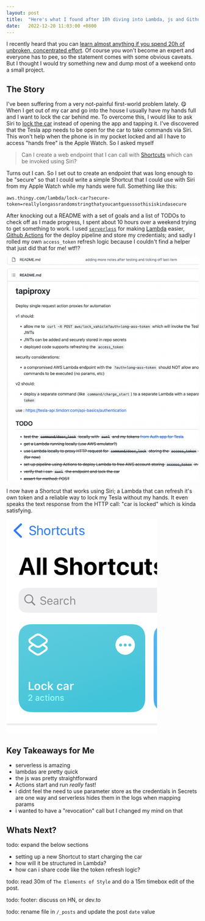 ```yaml
---
layout: post
title:  "Here's what I found after 10h diving into Lambda, js and Github Actions"
date:   2022-12-20 11:03:00 +0800
---
```


I recently heard that you can [learn almost anything if you spend 20h of unbroken, concentrated effort](https://youtu.be/JPCJEtMXOu0?t=1347). Of course you won't become an expert and everyone has to pee, so the statement comes with some obvious caveats. But I thought I would try something new and dump most of a weekend onto a small project. 

## The Story

I've been suffering from a very not-painful first-world problem lately. 😋 When I get out of my car and go into the house I usually have my hands full and I want to lock the car behind me. To overcome this, I would like to ask Siri to [lock the car](https://youtu.be/awui-L4J_p8) instead of opening the app and tapping it. I've discovered that the Tesla app needs to be open for the car to take commands via Siri. This won't help when the phone is in my pocket locked and all I have to access "hands free" is the Apple Watch. So I asked myself 

> Can I create a web endpoint that I can call with [Shortcuts](https://support.apple.com/en-gb/guide/shortcuts/welcome/ios) which can be invoked using Siri?

Turns out I can. So I set out to create an endpoint that was long enough to be "secure" so that I could write a simple Shortcut that I could use with Siri from my Apple Watch while my hands were full. Something like this:

```
aws.thingy.com/lambda/lock-car?secure-token=reallylongassrandomstringthatyoucantguesssothisiskindasecure
```

After knocking out a README with a set of goals and a list of TODOs to check off as I made progress, I spent about 10 hours over a weekend trying to get something to work. I used [`serverless`](https://www.npmjs.com/package/serverless) for making [Lambda](https://aws.amazon.com/lambda/) easier, [Github Actions](https://github.com/features/actions) for the deploy pipeline and store my credentials; and sadly I rolled my own `access_token` refresh logic because I couldn't find a helper that just did that for me! wtf!? 

![using a README as a backlog. do it!](/assets/some%20of%20the%20lock-car%20readme.png)

I now have a Shortcut that works using Siri; a Lambda that can refresh it's own token and a reliable way to lock my Tesla without my hands. It even speaks the text response from the HTTP call: "car is locked" which is kinda satisfying.

![the final product](/assets/lock%20car%20shortcut.jpg)

## Key Takeaways for Me

* serverless is amazing
* lambdas are pretty quick
* the js was pretty straightforward 
* Actions start and run _really_ fast!
* i didnt feel the need to use parameter store as the credentials in Secrets are one way and serverless hides them in the logs when mapping params
* i wanted to have a "revocation" call but I changed my mind on that

## Whats Next?

todo: expand the below sections

* setting up a new Shortcut to start charging the car
* how will it be structured in Lambda?
* how can i share code like the token refresh logic?

todo: read 30m of `The Elements of Style` and do a 15m timebox edit of the post.

todo: footer: discuss on HN, or dev.to

todo: rename file in `/_posts` and update the post `date` value 